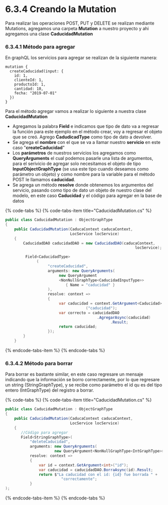 # 6.3.4 Creando la Mutation

Para realizar las operaciones POST, PUT y DELETE se realizan mediante Mutations, agregamos una carpeta **Mutation** a nuestro proyecto y ahi agregamos una clase **CaducidadMutation**

### **6.3.4.1 Método para agregar**

En graphQL los servicios para agregar se realizan de la siguiente manera:

```text
mutation {
  createCaducidad(input: {
    id: 1,
    clienteId: 1,
    productoId: 1,
    cantidad: 10,
    fecha: "2019-07-01"
  })
}
```

Para el método agregar vamos a realizar lo siguiente a nuestra clase **CaducidadMutation**

* Agregamos la palabra **Field** e indicamos que tipo de dato va a regresar la función para este ejemplo en el método crear, voy a regresar el objeto que se creó. Agrego **CadudicadType** como tipo de dato a devolver.
* Se agrega el **nombre** con el que se va a llamar nuestro **servicio** en este caso "**createCaducidad**"
* Los **parámetros** de nuestros servicios los agregamos como **QueryArguments**  el cual podemos pasarle una lista de argumentos, para el serivicio de agregar solo necesitamos el objeto de tipo **InputObjectGraphType** \(se usa este tipo cuando deseamos como parámetro un objeto\) y como nombre para la variable para el método POST le llamamos **caducidad**. 
* Se agrega un método **resolve** donde obtenemos los argumentos del servicio, pasando como tipo de dato un objeto de nuestro clase del modelo, en este caso **Caducidad** y el código para agregar en la base de datos

{% code-tabs %}
{% code-tabs-item title="CaducidadMutation.cs" %}
```csharp
public class CaducidadMutation : ObjectGraphType
{
    public CaducidadMutation(CaducaContext caducaContext, 
                             LocService locService)
    {
        CaducidadDAO caducidadDAO = new CaducidadDAO(caducaContext, 
                                                          locService);

         Field<CaducidadType>
              (
                   "createCaducidad",
                   arguments: new QueryArguments(
                        new QueryArgument
                        <NonNullGraphType<CaducidadInputType>> 
                           { Name = "caducidad" }
                   ),
                   resolve: context =>
                   {
                        var caducidad = context.GetArgument<Caducidad>
                                    ("caducidad");
                        var correcto = caducidadDAO
                                         .AgregarAsync(caducidad)
                                               .Result;
                        return caducidad;
                   });
        }
    }
```
{% endcode-tabs-item %}
{% endcode-tabs %}

### 6.3.4.2 Método para borrar

Para borrar es bastante similar, en este caso regresare un mensaje indicando que la información se borro correctamente, por lo que regresare un string \(StringGraphType\), y se recibe como parámetro el id qu es del tipo entero \(IntGraphType\) del registro a borrar. 

{% code-tabs %}
{% code-tabs-item title="CaducidadMutation.cs" %}
```csharp
public class CaducidadMutation : ObjectGraphType
{
    public CaducidadMutation(CaducaContext caducaContext, 
                             LocService locService)
    { 
       //Código para agregar
       Field<StringGraphType>(
           "deleteCaducidad",
           arguments: new QueryArguments(
                      new QueryArgument<NonNullGraphType<IntGraphType>> { Name = "id" }),
           resolve: context =>
           {
               var id = context.GetArgument<int>("id");
               var caducidad = caducidadDAO.BorraAsync(id).Result;
               return $"La caducidad con el id: {id} fue borrada " +
                         "correctamente";
           }
);
```
{% endcode-tabs-item %}
{% endcode-tabs %}

